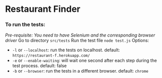 # Restaurant Finder

### To run the tests:
*Pre-requisite: You need to have Selenium and the corresponding browser driver*
Go to directory `src/tests`
Run the test file `node test.js`
Options:
- `-l` or `--localhost`: run the tests on localhost. default: `https://restaurant-f.herokuapp.com/`
- `-e` or `--enable-waiting`: will wait one second after each step during the test process. default: false
- `-b` or `--browser`: run the tests in a different browser. default: `chrome`